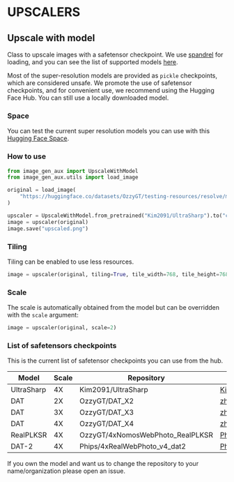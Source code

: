 # UPSCALERS

## Upscale with model

Class to upscale images with a safetensor checkpoint. We use [spandrel](https://github.com/chaiNNer-org/spandrel) for loading, and you can see the list of supported models [here](https://github.com/chaiNNer-org/spandrel?tab=readme-ov-file#model-architecture-support).

Most of the super-resolution models are provided as `pickle` checkpoints, which are considered unsafe. We promote the use of safetensor checkpoints, and for convenient use, we recommend using the Hugging Face Hub. You can still use a locally downloaded model.

### Space

You can test the current super resolution models you can use with this [Hugging Face Space](https://huggingface.co/spaces/OzzyGT/basic_upscaler).

### How to use

```python
from image_gen_aux import UpscaleWithModel
from image_gen_aux.utils import load_image

original = load_image(
    "https://huggingface.co/datasets/OzzyGT/testing-resources/resolve/main/simple_upscale/hippowaffle_small.png"
)

upscaler = UpscaleWithModel.from_pretrained("Kim2091/UltraSharp").to("cuda")
image = upscaler(original)
image.save("upscaled.png")
```

### Tiling

Tiling can be enabled to use less resources.

```python
image = upscaler(original, tiling=True, tile_width=768, tile_height=768, overlap=8)
```

### Scale

The scale is automatically obtained from the model but can be overridden with the `scale` argument:

```python
image = upscaler(original, scale=2)
```

### List of safetensors checkpoints

This is the current list of safetensor checkpoints you can use from the hub.

|Model|Scale|Repository|Owner|
|---|---|---|---|
|UltraSharp|4X|Kim2091/UltraSharp|[Kim2091](https://huggingface.co/Kim2091)|
|DAT|2X|OzzyGT/DAT_X2|[zhengchen1999](https://github.com/zhengchen1999)|
|DAT|3X|OzzyGT/DAT_X3|[zhengchen1999](https://github.com/zhengchen1999)|
|DAT|4X|OzzyGT/DAT_X4|[zhengchen1999](https://github.com/zhengchen1999)|
|RealPLKSR|4X|OzzyGT/4xNomosWebPhoto_RealPLKSR|[Philip Hofmann](https://huggingface.co/Phips)|
|DAT-2|4X|Phips/4xRealWebPhoto_v4_dat2|[Philip Hofmann](https://huggingface.co/Phips)|

If you own the model and want us to change the repository to your name/organization please open an issue.
